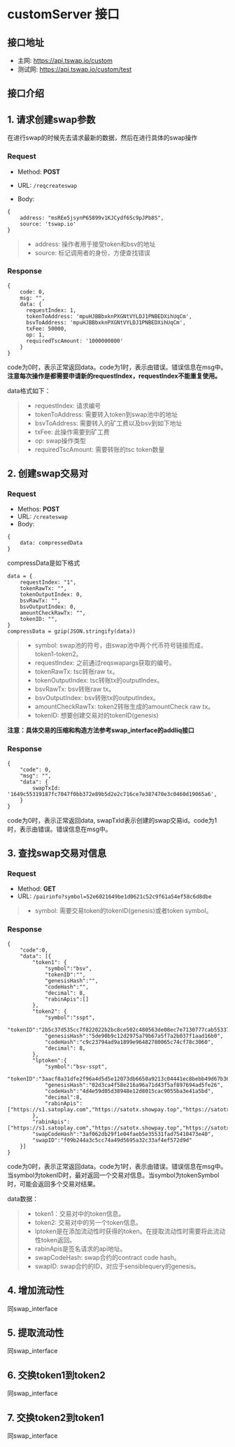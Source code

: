 # customServer 接口

## 接口地址

- 主网: https://api.tswap.io/custom
- 测试网: https://api.tswap.io/custom/test

## 接口介绍

## 1. 请求创建swap参数

在进行swap的时候先去请求最新的数据，然后在进行具体的swap操作

### Request

- Method: **POST**

- URL: ```/reqcreateswap```

- Body:
```
{
    address: "msREe5jsynP65899v1KJCydf6Sc9pJPb8S",
    source: 'tswap.io'
}
```

> * address: 操作者用于接受token和bsv的地址
> * source: 标记调用者的身份，方便查找错误

### Response
```
{
    code: 0,
    msg: "",
    data: {
      requestIndex: 1,
      tokenToAddress: 'mpuHJBBbxknPXGNtVYLDJ1PNBEDXihUqCm',
      bsvToAddress: 'mpuHJBBbxknPXGNtVYLDJ1PNBEDXihUqCm',
      txFee: 50000,
      op: 1,
      requiredTscAmount: '1000000000'
    }
}
```
code为0时，表示正常返回data。code为1时，表示由错误。错误信息在msg中。**注意每次操作是都需要申请新的requestIndex，requestIndex不能重复使用。**

data格式如下：

> * requestIndex: 请求编号
> * tokenToAddress: 需要转入token到swap池中的地址
> * bsvToAddress: 需要转入的矿工费以及bsv到如下地址
> * txFee: 此操作需要到矿工费
> * op: swap操作类型
> * requiredTscAmount: 需要转账的tsc token数量

## 2. 创建swap交易对

### Request
- Methos: **POST**
- URL: ```/createswap```
- Body: 
```
{
    data: compressedData
}
```

compressData是如下格式
```
data = {
    requestIndex: "1",
    tokenRawTx: "",
    tokenOutputIndex: 0,
    bsvRawTx: "",
    bsvOutputIndex: 0,
    amountCheckRawTx: "",
    tokenID: "",
}
compressData = gzip(JSON.stringify(data))
```

> * symbol: swap池的符号，由swap池中两个代币符号链接而成，token1-token2。
> * requestIndex: 之前通过reqswapargs获取的编号。
> * tokenRawTx: tsc转账raw tx。
> * tokenOutputIndex: tsc转账tx的outputIndex。
> * bsvRawTx: bsv转账raw tx。
> * bsvOutputIndex: bsv转账tx的outputIndex。
> * amountCheckRawTx: token2转账生成的amountCheck raw tx。
> * tokenID: 想要创建交易对的tokenID(genesis)

**注意：具体交易的压缩和构造方法参考swap_interface的addliq接口**

### Response
```
{
    "code": 0,
    "msg": "",
    "data": {
        swapTxId: '1649c55319187fc7047f0bb372e89b5d2e2c716ce7e387470e3c0460d19065a6',
    }
}
```
code为0时，表示正常返回data, swapTxId表示创建的swap交易id。code为1时，表示由错误。错误信息在msg中。

## 3. 查找swap交易对信息

### Request
- Method: **GET**
- URL: ```/pairinfo?symbol=52e6021649be1d0621c52c9f61a54ef58c6d8dbe```

> * symbol: 需要交易token的tokenID(genesis)或者token symbol。

### Response

```
{
    "code":0,
    "data": [{
        "token1": {
            "symbol":"bsv",
            "tokenID":"",
            "genesisHash":"",
            "codeHash":"",
            "decimal": 8,
            "rabinApis":[]
        },
        "token2": {
            "symbol":"sspt",
            "tokenID":"2b5c37d535cc7f822022b2bc8ce502c480563de08ec7e7130777cab55337be2100000000",
            "genesisHash":"5de90b9c12d2975a79b67a5f7a2b037f1aad16b0",
            "codeHash":"c9c23794ad9a1899e96482780065c74cf78c3060",
            "decimal": 8,
        },
        "lptoken":{
            "symbol":"bsv-sspt",
            "tokenID":"3aacf8a31dfe2f96a4d5d5e12073db6650a9213c04441ec8bebb49d67b367cf800000000",
            "genesisHash":"02d3ca4f58e216a96a71d43f5af897694ad5fe26",
            "codeHash":"4d4e59d05d38948e12d8015cac9055ba3e41a5bd",
            "decimal":8,
            "rabinApis":["https://s1.satoplay.com","https://satotx.showpay.top","https://satotx.volt.id","https://satotx.metasv.com","https://satotx.tswap.io"]
        },
        "rabinApis":["https://s1.satoplay.com","https://satotx.showpay.top","https://satotx.volt.id","https://satotx.metasv.com","https://satotx.tswap.io"],
        "swapCodeHash":"3af062db29f1e04faeb5e35531fad75410473e40",
        "swapID":"f09b244a3c5cc74a49d5695a32c33af4ef572d9d"
    }]
}
```

code为0时，表示正常返回data。code为1时，表示由错误。错误信息在msg中。当symbol为tokenID时，最对返回一个交易对信息。当symbol为tokenSymbol时，可能会返回多个交易对结果。

data数据：
> * token1：交易对中的token信息。
> * token2: 交易对中的另一个token信息。
> * lptoken是在添加流动性时获得的token。在提取流动性时需要将此流动性token返回。
> * rabinApis是签名请求的api地址。
> * swapCodeHash: swap合约的contract code hash。
> * swapID: swap合约的ID，对应于sensiblequery的genesis。

## 4. 增加流动性

同swap_interface

## 5. 提取流动性

同swap_interface

## 6. 交换token1到token2

同swap_interface

## 7. 交换token2到token1

同swap_interface